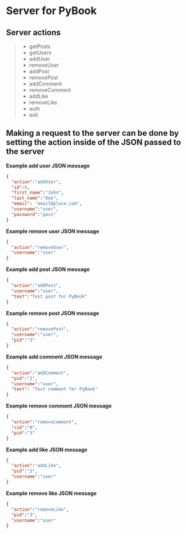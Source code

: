 # Server for PyBook
## Server actions
> * getPosts
> * getUsers
> * addUser
> * removeUser
> * addPost
> * removePost
> * addComment
> * removeComment
> * addLike
> * removeLike
> * auth
> * exit
## Making a request to the server can be done by setting the action inside of the JSON passed to the server
**Example add user JSON message**
```json
{
  "action":"addUser",
  "id":0,
  "first_name":"John",
  "last_name":"Doe",
  "email": "email@place.com",
  "username":"user",
  "password":"pass"
}
```
**Example remove user JSON message**
```json
{
  "action":"removeUser",
  "username":"user"
}
```
**Example add post JSON message**
```json
{
  "action":"addPost",
  "username":"user",
  "text":"Test post for PyBook"
}
```
**Example remove post JSON message**
```json
{
  "action":"removePost",
  "username":"user",
  "pid":"3"
}
```
**Example add comment JSON message**
```json
{
  "action":"addComment",
  "pid":"2",
  "username":"user",
  "text": "Test comment for PyBook"
}
```
**Example remove comment JSON message**
```json
{
  "action":"removeComment",
  "cid":"0",
  "pid":"3"
}
```
**Example add like JSON message**
```json
{
  "action":"addLike",
  "pid":"2",
  "username":"user"
}
```
**Example remove like JSON message**
```json
{
  "action":"removeLike",
  "pid":"3",
  "username":"user"
}
```
